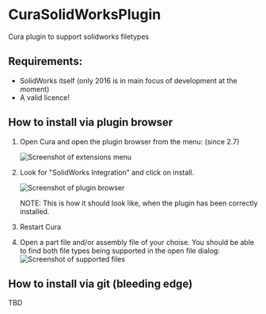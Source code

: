 # CuraSolidWorksPlugin
Cura plugin to support solidworks filetypes 

## Requirements:
 * SolidWorks itself (only 2016 is in main focus of development at the moment)
 * A valid licence!

## How to install via plugin browser

 1. Open Cura and open the plugin browser from the menu: (since 2.7)
    
    ![Screenshot of extensions menu](https://raw.githubusercontent.com/Ultimaker/CuraSolidWorksPlugin/doc/OpenPluginBrowser.png)
    
 2. Look for "SolidWorks Integration" and click on install.
    
    ![Screenshot of plugin browser](https://github.com/Ultimaker/CuraSolidWorksPlugin/blob/doc/ChoosePluginInTheBrowser.png)
    
    NOTE: This is how it should look like, when the plugin has been correctly installed.
    
 3. Restart Cura
 
 4. Open a part file and/or assembly file of your choise. You should be able to find both file types being supported in the open file dialog:
    ![Screenshot of supported files](https://raw.githubusercontent.com/Ultimaker/CuraSolidWorksPlugin/doc/OpenFileDialogSupportedFiles.png)
 
 ## How to install via git (bleeding edge)
 
   TBD
